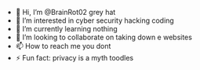 - 👋 Hi, I’m @BrainRot02 grey hat
- 👀 I’m interested in cyber security hacking coding
- 🌱 I’m currently learning nothing
- 💞️ I’m looking to collaborate on taking down e websites
- 📫 How to reach me you dont
- ⚡ Fun fact: privacy is a myth toodles

<!---
BrainRot02/BrainRot02 is a ✨ special ✨ repository because its `README.md` (this file) appears on your GitHub profile.
You can click the Preview link to take a look at your changes.
--->
